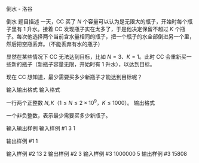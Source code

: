 



倒水 - 洛谷














倒水
题目描述
一天，CC 买了 $N$ 个容量可以认为是无限大的瓶子，开始时每个瓶子里有 $1$ 升水。接着 CC 发现瓶子实在太多了，于是他决定保留不超过 $K$ 个瓶子。每次他选择两个当前含水量相同的瓶子，把一个瓶子的水全部倒进另一个里，然后把空瓶丢弃。（不能丢弃有水的瓶子）

显然在某些情况下 CC 无法达到目标，比如 $N = 3$、$K = 1$。此时 CC 会重新买一些新的瓶子（新瓶子容量无限，开始时有 $1$ 升水），以达到目标。

现在 CC 想知道，最少需要买多少新瓶子才能达到目标呢？

输入输出格式
输入格式

一行两个正整数 $N, K$（$1 \le N \le 2 \times 10^9$，$K \le 1000$）。
输出格式

一个非负整数，表示最少需要买多少新瓶子。

输入输出样例
输入样例 #1
3 1

输出样例 #1
1

输入样例 #2
13 2
输出样例 #2
3
输入样例 #3
1000000 5
输出样例 #3
15808






